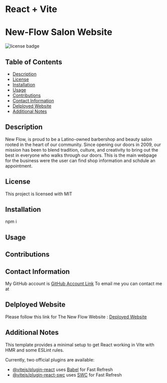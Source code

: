 # React + Vite
# New-Flow Salon Website
  ![license badge](https://img.shields.io/badge/license-MIT-blue)
## Table of Contents
* [Description](#description)
* [License](#license)
* [Installation](#installation)
* [Usage](#usage)
* [Contributions](#contributions)
* [Contact Information](#contact-information)
* [Delployed Website](#deployed-website)
* [Additional Notes](#additional-notes)

## Description
New Flow, is proud to be a Latino-owned barbershop and beauty salon rooted in the heart of our community. Since opening our doors in 2009, our mission has been to blend tradition, culture, and creativity to bring out the best in everyone who walks through our doors. This is the main webpage for the business were the user can find shop information and schdule an appointment.

## License
This project is licensed with MIT

## Installation 
npm i

## Usage



## Contributions


## Contact Information
My GitHub account is [GitHub Account Link]()
To email me you can contact me at 

## Delployed Website
Please follow this link for The New Flow Website : [Deployed Website]()

## Additional Notes 
This template provides a minimal setup to get React working in Vite with HMR and some ESLint rules.

Currently, two official plugins are available:

- [@vitejs/plugin-react](https://github.com/vitejs/vite-plugin-react/blob/main/packages/plugin-react/README.md) uses [Babel](https://babeljs.io/) for Fast Refresh
- [@vitejs/plugin-react-swc](https://github.com/vitejs/vite-plugin-react-swc) uses [SWC](https://swc.rs/) for Fast Refresh
